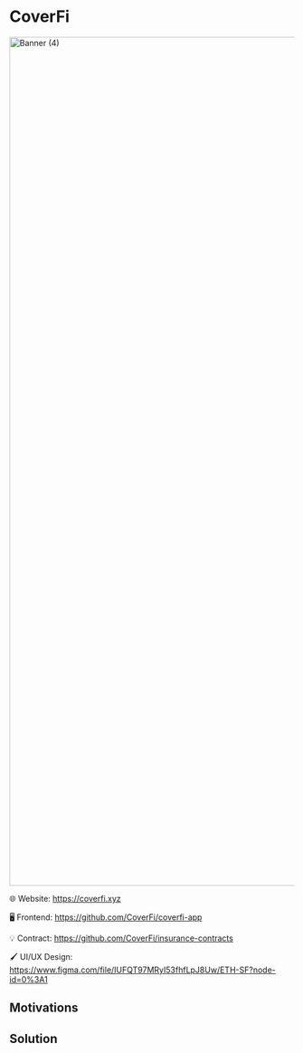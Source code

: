 # CoverFi

<img width="1500" alt="Banner (4)" src="https://user-images.githubusercontent.com/90386676/200103996-15b38261-6a5a-4a71-9345-fe2cb1469572.png">



🌐 Website: https://coverfi.xyz

🖥️ Frontend: https://github.com/CoverFi/coverfi-app

💡 Contract: https://github.com/CoverFi/insurance-contracts

🖌️ UI/UX Design: https://www.figma.com/file/IUFQT97MRyI53fhfLpJ8Uw/ETH-SF?node-id=0%3A1

## Motivations

## Solution
